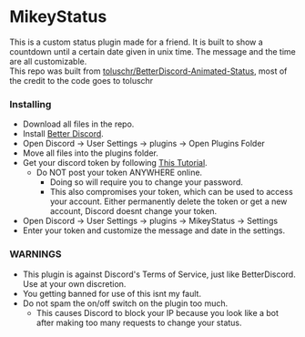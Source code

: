 # MikeyStatus
This is a custom status plugin made for a friend. It is built to show a countdown until a certain date given in unix time. The message and the time are all customizable.<br>
This repo was built from [toluschr/BetterDiscord-Animated-Status](https://github.com/toluschr/BetterDiscord-Animated-Status), most of the credit to the code goes to toluschr<br>

### Installing
* Download all files in the repo.
* Install [Better Discord](https://betterdiscord.app/).
* Open Discord -> User Settings -> plugins -> Open Plugins Folder
* Move all files into the plugins folder.
* Get your discord token by following [This Tutorial](https://www.youtube.com/watch?v=YEgFvgg7ZPI).
  * Do NOT post your token ANYWHERE online.
    * Doing so will require you to change your password.
    * This also compromises your token, which can be used to access your account. Either permanently delete the token or get a new account, Discord doesnt change your token.
* Open Discord -> User Settings -> plugins -> MikeyStatus -> Settings
* Enter your token and customize the message and date in the settings.

### WARNINGS
* This plugin is against Discord's Terms of Service, just like BetterDiscord. Use at your own discretion.
* You getting banned for use of this isnt my fault.
* Do not spam the on/off switch on the plugin too much.
  * This causes Discord to block your IP because you look like a bot after making too many requests to change your status.

